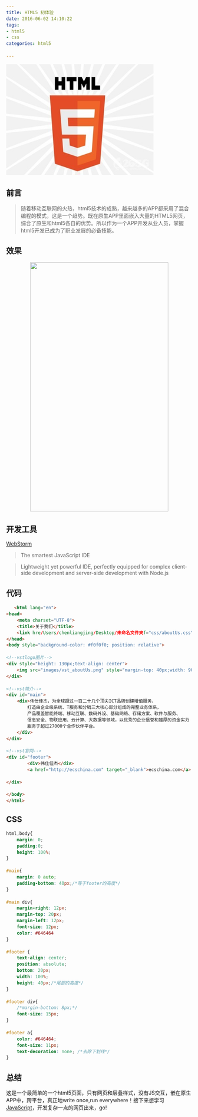 ```yaml
---
title: HTML5 初体验
date: 2016-06-02 14:10:22
tags: 
- html5
- css
categories: html5

---
```

<img src="HTML5初体验/html5.jpg" width="400px" height="300px
">
## 前言
>随着移动互联网的火热，html5技术的成熟，越来越多的APP都采用了混合编程的模式，这是一个趋势。既在原生APP里面嵌入大量的HTML5网页，综合了原生和html5各自的优势。所以作为一个APP开发从业人员，掌握html5开发已成为了职业发展的必备技能。
<!-- more -->
## 效果
<center><img src="http://liangjinggege.com/aboutUS.png" width="375px" height="675px">
</center>

## 开发工具
[WebStorm](https://www.jetbrains.com/webstorm/)
>The smartest JavaScript IDE

>Lightweight yet powerful IDE, perfectly equipped for complex client-side development and server-side development with Node.js

## 代码

```html
   <html lang="en">
<head>
    <meta charset="UTF-8">
    <title>关于我们</title>
    <link hre/Users/chenliangjing/Desktop/未命名文件夹f="css/aboutUs.css" rel="stylesheet">
</head>
<body style="background-color: #f0f0f0; position: relative">
	
<!--vstlogo图片-->
<div style="height: 130px;text-align: center">
    <img src="images/vst_aboutUs.png" style="margin-top: 40px;width: 90px">
</div>
	
<!--vst简介-->
<div id="main">
    <div>伟仕佳杰，为全球超过一百二十几个顶尖ICT品牌创建增值服务，
        打造由企业级系统、T服务和分销三大核心部分组成的完整业务体系，
        产品覆盖智能终端、移动互联、数码外设、基础网络、存储方案、软件与服务、
        信息安全、物联应用、云计算、大数据等领域，以优秀的企业信誉和雄厚的资金实力
        服务于超过27000个合作伙伴平台。
    </div>
</div>
	
<!--vst官网-->
<div id="footer">
        <div>伟仕佳杰</div>
        <a href="http://ecschina.com" target="_blank">ecschina.com</a>
	
</div>
	
</body>
</html>
```

## CSS

```css
html,body{
    margin: 0;
    padding:0;
    height: 100%;
}
	
#main{
    margin: 0 auto;
    padding-bottom: 40px;/*等于footer的高度*/
}
	
#main div{
    margin-right: 12px;
    margin-top: 20px;
    margin-left: 12px;
    font-size: 12px;
    color: #646464
}
	
#footer {
    text-align: center;
    position: absolute;
    bottom: 20px;
    width: 100%;
    height: 40px;/*尾部的高度*/
}
	
#footer div{
    /*margin-bottom: 8px;*/
    font-size: 15px;
}
	
#footer a{
    color: #646464;
    font-size: 11px;
    text-decoration: none; /*去除下划线*/
}    
```

## 总结
这是一个最简单的一个html5页面，只有网页和层叠样式，没有JS交互，嵌在原生APP中，跨平台，真正地write once,run everywhere！接下来想学习[JavaScript](http://www.liaoxuefeng.com/wiki/001434446689867b27157e896e74d51a89c25cc8b43bdb3000)，开发复杂一点的网页出来，go!
